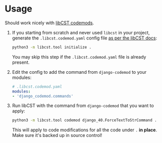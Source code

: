 # Usage

Should work nicely with [libCST codemods](https://libcst.readthedocs.io/en/latest/codemods_tutorial.html#working-with-codemods).

1. If you starting from scratch and never used `libcst` in your project,
   generate the `.libcst.codemod.yaml` config file
   [as per the libCST docs](https://libcst.readthedocs.io/en/latest/codemods_tutorial.html?highlight=modules#setting-up-and-running-codemods):

   ```bash
   python3 -m libcst.tool initialize .
   ```

   You may skip this step if the `.libcst.codemod.yaml` file is already present.

2. Edit the config to add the command from `django-codemod` to your modules:

   ```yaml
   # .libcst.codemod.yaml
   modules:
   - 'django_codemod.commands'
   ```

3. Run libCST with the command from `django-codemod` that you want to apply:

   ```bash
   python3 -m libcst.tool codemod django_40.ForceTextToStrCommand .
   ```

   This will apply to code modifications for all the code under `.` **in place**.
   Make sure it's backed up in source control!
